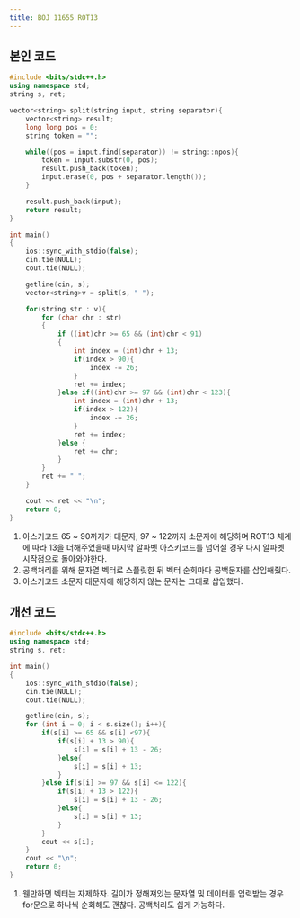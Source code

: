 ```yaml
---
title: BOJ 11655 ROT13
---
```


## 본인 코드

```cpp
#include <bits/stdc++.h>
using namespace std;
string s, ret;

vector<string> split(string input, string separator){
    vector<string> result;
    long long pos = 0;
    string token = "";

    while((pos = input.find(separator)) != string::npos){
        token = input.substr(0, pos);
        result.push_back(token);
        input.erase(0, pos + separator.length());
    }

    result.push_back(input);
    return result;
}

int main()
{
    ios::sync_with_stdio(false);
    cin.tie(NULL);
    cout.tie(NULL);

    getline(cin, s);
    vector<string>v = split(s, " ");

    for(string str : v){
        for (char chr : str)
        {
            if ((int)chr >= 65 && (int)chr < 91)
            {
                int index = (int)chr + 13;
                if(index > 90){
                    index -= 26;
                }
                ret += index;
            }else if((int)chr >= 97 && (int)chr < 123){
                int index = (int)chr + 13;
                if(index > 122){
                    index -= 26;
                }
                ret += index;
            }else {
                ret += chr;
            }
        }
        ret += " ";
    }

    cout << ret << "\n";
    return 0;
}
```

1. 아스키코드 65 ~ 90까지가 대문자, 97 ~ 122까지 소문자에 해당하며 ROT13 체계에 따라 13을 더해주었을때 마지막 알파벳 아스키코드를 넘어설 경우 다시 알파벳 시작점으로 돌아와야한다.
2. 공백처리를 위해 문자열 벡터로 스플릿한 뒤 벡터 순회마다 공백문자를 삽입해줬다.
3. 아스키코드 소문자 대문자에 해당하지 않는 문자는 그대로 삽입했다.

## 개선 코드

```cpp
#include <bits/stdc++.h>
using namespace std;
string s, ret;

int main()
{
    ios::sync_with_stdio(false);
    cin.tie(NULL);
    cout.tie(NULL);

    getline(cin, s);
    for (int i = 0; i < s.size(); i++){
        if(s[i] >= 65 && s[i] <97){
            if(s[i] + 13 > 90){
                s[i] = s[i] + 13 - 26;
            }else{
                s[i] = s[i] + 13;
            }
        }else if(s[i] >= 97 && s[i] <= 122){
            if(s[i] + 13 > 122){
                s[i] = s[i] + 13 - 26;
            }else{
                s[i] = s[i] + 13;
            }
        }
        cout << s[i];
    }
    cout << "\n";
    return 0;
}
```

1. 웬만하면 벡터는 자제하자. 길이가 정해져있는 문자열 및 데이터를 입력받는 경우 for문으로 하나씩 순회해도 괜찮다. 공백처리도 쉽게 가능하다.
